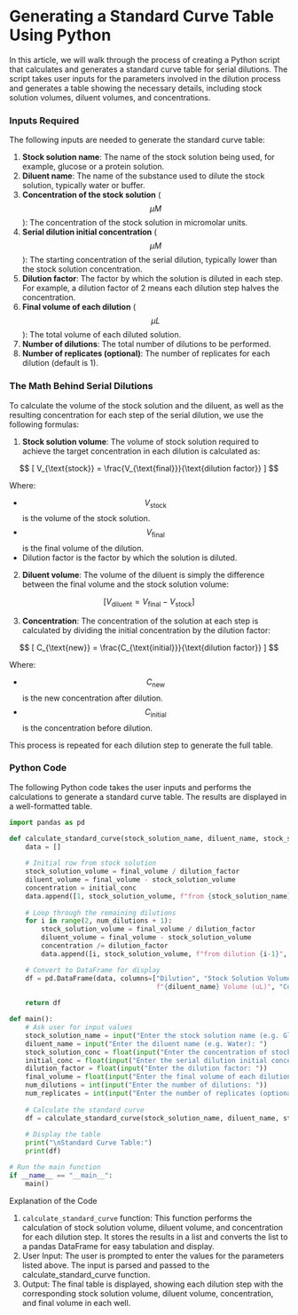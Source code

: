 # Generating a Standard Curve Table Using Python

In this article, we will walk through the process of creating a Python script that calculates and generates a standard curve table for serial dilutions. The script takes user inputs for the parameters involved in the dilution process and generates a table showing the necessary details, including stock solution volumes, diluent volumes, and concentrations.

### Inputs Required

The following inputs are needed to generate the standard curve table:

1. **Stock solution name**: The name of the stock solution being used, for example, glucose or a protein solution.
2. **Diluent name**: The name of the substance used to dilute the stock solution, typically water or buffer.
3. **Concentration of the stock solution** ($$\mu M$$): The concentration of the stock solution in micromolar units.
4. **Serial dilution initial concentration** ($$\mu M$$): The starting concentration of the serial dilution, typically lower than the stock solution concentration.
5. **Dilution factor**: The factor by which the solution is diluted in each step. For example, a dilution factor of 2 means each dilution step halves the concentration.
6. **Final volume of each dilution** ($$\mu L$$): The total volume of each diluted solution.
7. **Number of dilutions**: The total number of dilutions to be performed.
8. **Number of replicates (optional)**: The number of replicates for each dilution (default is 1).

### The Math Behind Serial Dilutions

To calculate the volume of the stock solution and the diluent, as well as the resulting concentration for each step of the serial dilution, we use the following formulas:

1. **Stock solution volume**: The volume of stock solution required to achieve the target concentration in each dilution is calculated as:

$$
[ V_{\text{stock}} = \frac{V_{\text{final}}}{\text{dilution factor}} ]
$$

Where:

* $$V_{\text{stock}}$$ is the volume of the stock solution.
* $$V_{\text{final}}$$ is the final volume of the dilution.
* Dilution factor is the factor by which the solution is diluted.

2. **Diluent volume**: The volume of the diluent is simply the difference between the final volume and the stock solution volume:

$$
[ V_{\text{diluent}} = V_{\text{final}} - V_{\text{stock}} ]
$$

3. **Concentration**: The concentration of the solution at each step is calculated by dividing the initial concentration by the dilution factor:

$$
[ C_{\text{new}} = \frac{C_{\text{initial}}}{\text{dilution factor}} ]
$$

Where:

* $$C_{\text{new}}$$ is the new concentration after dilution.
* $$C_{\text{initial}}$$ is the concentration before dilution.

This process is repeated for each dilution step to generate the full table.

### Python Code

The following Python code takes the user inputs and performs the calculations to generate a standard curve table. The results are displayed in a well-formatted table.

```python
import pandas as pd

def calculate_standard_curve(stock_solution_name, diluent_name, stock_solution_conc, initial_conc, dilution_factor, final_volume, num_dilutions, num_replicates=1):
    data = []
   
    # Initial row from stock solution
    stock_solution_volume = final_volume / dilution_factor
    diluent_volume = final_volume - stock_solution_volume
    concentration = initial_conc
    data.append([1, stock_solution_volume, f"from {stock_solution_name} {stock_solution_conc} uM stock", diluent_volume, concentration, final_volume])
   
    # Loop through the remaining dilutions
    for i in range(2, num_dilutions + 1):
        stock_solution_volume = final_volume / dilution_factor
        diluent_volume = final_volume - stock_solution_volume
        concentration /= dilution_factor
        data.append([i, stock_solution_volume, f"from dilution {i-1}", diluent_volume, concentration, final_volume])

    # Convert to DataFrame for display
    df = pd.DataFrame(data, columns=["Dilution", "Stock Solution Volume (uL)", "Source",
                                     f"{diluent_name} Volume (uL)", "Concentration (uM)", "Max Volume in Well (uL)"])
   
    return df

def main():
    # Ask user for input values
    stock_solution_name = input("Enter the stock solution name (e.g. Glucose): ")
    diluent_name = input("Enter the diluent name (e.g. Water): ")
    stock_solution_conc = float(input("Enter the concentration of stock solution (uM): "))
    initial_conc = float(input("Enter the serial dilution initial concentration (uM): "))
    dilution_factor = float(input("Enter the dilution factor: "))
    final_volume = float(input("Enter the final volume of each dilution (uL): "))
    num_dilutions = int(input("Enter the number of dilutions: "))
    num_replicates = int(input("Enter the number of replicates (optional, default is 1): ") or 1)
   
    # Calculate the standard curve
    df = calculate_standard_curve(stock_solution_name, diluent_name, stock_solution_conc, initial_conc, dilution_factor, final_volume, num_dilutions, num_replicates)
   
    # Display the table
    print("\nStandard Curve Table:")
    print(df)

# Run the main function
if __name__ == "__main__":
    main()
```

Explanation of the Code

1. `calculate_standard_curve` function: This function performs the calculation of stock solution volume, diluent volume, and concentration for each dilution step. It stores the results in a list and converts the list to a pandas DataFrame for easy tabulation and display.
2. User Input: The user is prompted to enter the values for the parameters listed above. The input is parsed and passed to the calculate\_standard\_curve function.
3. Output: The final table is displayed, showing each dilution step with the corresponding stock solution volume, diluent volume, concentration, and final volume in each well.
